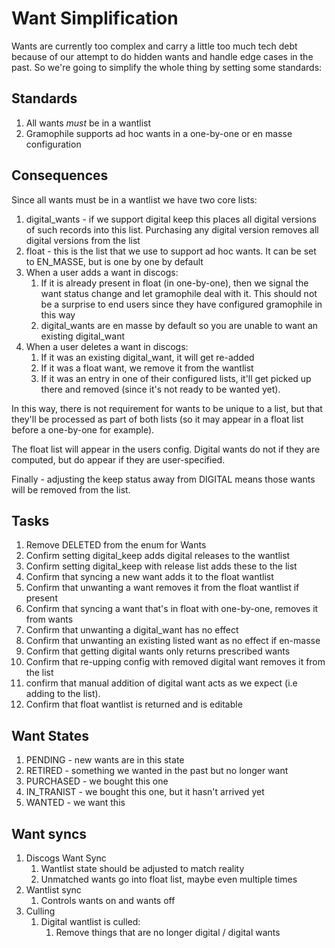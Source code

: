 # Want Simplification

Wants are currently too complex and carry a little too much tech debt because of
our attempt to do hidden wants and handle edge cases in the past. So we're going
to simplify the whole thing by setting some standards:

## Standards

1. All wants *must* be in a wantlist
1. Gramophile supports ad hoc wants in a one-by-one or en masse configuration

## Consequences

Since all wants must be in a wantlist we have two core lists:

1. digital_wants - if we support digital keep this places all digital
   versions of such records into this list. Purchasing any digital version
   removes all digital versions from the list
1. float - this is the list that we use to support ad hoc wants. It can be
   set to EN_MASSE, but is one by one by default
1. When a user adds a want in discogs:
   1. If it is already present in float (in one-by-one), then we signal the want
      status change and let gramophile deal with it. This should not be a surprise
      to end users since they have configured gramophile in this way
   1. digital_wants are en masse by default so you are unable to want an
      existing digital_want
1. When a user deletes a want in discogs:
   1. If it was an existing digital_want, it will get re-added
   1. If it was a float want, we remove it from the wantlist
   1. If it was an entry in one of their configured lists, it'll get picked up
      there and removed (since it's not ready to be wanted yet).

In this way, there is not requirement for wants to be unique to a list, but that
they'll be processed as part of both lists (so it may appear in a float list
before a one-by-one for example).

The float list will appear in the users config. Digital wants do not if they
are computed, but do appear if they are user-specified.

Finally - adjusting the keep status away from DIGITAL means those wants will
be removed from the list.

## Tasks

1. Remove DELETED from the enum for Wants
1. Confirm setting digital_keep adds digital releases to the wantlist
1. Confirm setting digital_keep with release list adds these to the list
1. Confirm that syncing a new want adds it to the float wantlist
1. Confirm that unwanting a want removes it from the float wantlist if present
1. Confirm that syncing a want that's in float with one-by-one, removes it from
   wants
1. Confirm that unwanting a digital_want has no effect
1. Confirm that unwanting an existing listed want as no effect if en-masse
1. Confirm that getting digital wants only returns prescribed wants
1. Confirm that re-upping config with removed digital want removes it from the
   list
1. confirm that manual addition of digital want acts as we expect (i.e adding to
   the list).
1. Confirm that float wantlist is returned and is editable

## Want States

1. PENDING - new wants are in this state
1. RETIRED - something we wanted in the past but no longer want
1. PURCHASED - we bought this one
1. IN_TRANIST - we bought this one, but it hasn't arrived yet
1. WANTED - we want this

## Want syncs

1. Discogs Want Sync
   1. Wantlist state should be adjusted to match reality
   1. Unmatched wants go into float list, maybe even multiple times
1. Wantlist sync
   1. Controls wants on and wants off
1. Culling
   1. Digital wantlist is culled:
      1. Remove things that are no longer digital / digital wants
